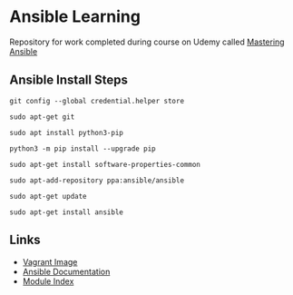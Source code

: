 # Ansible Learning

Repository for work completed during course on Udemy called [Mastering Ansible](https://www.udemy.com/course/mastering-ansible)

## Ansible Install Steps

`git config --global credential.helper store`

`sudo apt-get git`

`sudo apt install python3-pip`

`python3 -m pip install --upgrade pip`

`sudo apt-get install software-properties-common`

`sudo apt-add-repository ppa:ansible/ansible`

`sudo apt-get update`

`sudo apt-get install ansible`

## Links

- [Vagrant Image](https://app.vagrantup.com/ubuntu/boxes/xenial64)
- [Ansible Documentation](https://docs.ansible.com/ansible/2.9/index.html)
- [Module Index](https://docs.ansible.com/ansible/2.9/modules/modules_by_category.html)

